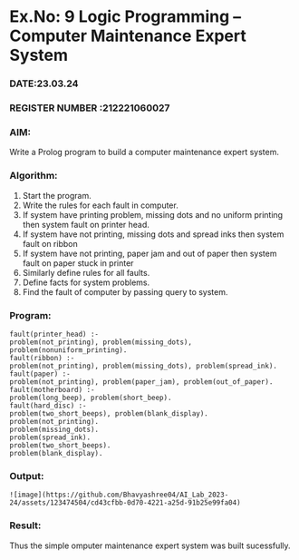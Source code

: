 # Ex.No: 9  Logic Programming –  Computer Maintenance Expert System
### DATE:23.03.24                                                                            
### REGISTER NUMBER :212221060027 
### AIM: 
Write a Prolog program to build a computer maintenance expert system.
###  Algorithm:
1. Start the program.
2. Write the rules for each fault in computer.
3. If system have printing problem, missing dots and no uniform printing then system fault on printer head.
4. If system have not printing, missing dots and spread inks then system fault on ribbon
5. If system have not printing, paper jam and out of paper then system fault on paper stuck in printer
6. Similarly define rules for all faults.
7. Define facts for system problems.
8. Find the fault of computer by passing query to system.
     
### Program:
```
fault(printer_head) :-
problem(not_printing), problem(missing_dots), problem(nonuniform_printing).
fault(ribbon) :-
problem(not_printing), problem(missing_dots), problem(spread_ink).
fault(paper) :-
problem(not_printing), problem(paper_jam), problem(out_of_paper).
fault(motherboard) :-
problem(long_beep), problem(short_beep).
fault(hard_disc) :-
problem(two_short_beeps), problem(blank_display).
problem(not_printing).
problem(missing_dots).
problem(spread_ink).
problem(two_short_beeps).
problem(blank_display).
```




### Output:
```
![image](https://github.com/Bhavyashree04/AI_Lab_2023-24/assets/123474504/cd43cfbb-0d70-4221-a25d-91b25e99fa04)
```



### Result:
Thus the simple omputer maintenance expert system was built sucessfully.
